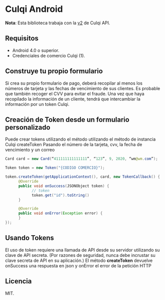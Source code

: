 # Culqi Android

**Nota**: Esta biblioteca trabaja con la [v2](https://beta.culqi.com/#/) de Culqi API.

## Requisitos

* Android 4.0 o superior.
* Credenciales de comercio Culqi (1).

## Construye tu propio formulario

Si crea su propio formulario de pago, deberá recopilar al menos los números de tarjeta y las fechas de vencimiento de sus clientes. Es probable que también recoger el CVV para evitar el fraude. 
Una vez que haya recopilado la información de un cliente, tendrá que intercambiar la información por un token Culqi.

## Creación de Token desde un formulario personalizado

Puede crear tokens utilizando el método utilizando el método de instancia Culqi createToken
Pasando el número de la tarjeta, cvv, la fecha de vencimiento y un correo

```java
Card card = new Card(“411111111111111”, “123”, 9, 2020, “wm@wm.com”);

Token token = new Token("{CODIGO COMERCIO}");

token.createToken(getApplicationContext(), card, new TokenCallback() {
      @Override
      public void onSuccess(JSONObject token) {
            // token
            token.get("id").toString()
      }

      @Override
      public void onError(Exception error) {
      }
});
```

## Usando Tokens

El uso de token requiere una llamada de API desde su servidor utilizando su clave de API secreta. (Por razones de seguridad, nunca debe incrustar su clave secreta de API en su aplicación.) El método **createToken** devuelve onSuccess una respuesta en json y onError el error de la petición HTTP


## Licencia

MIT.
